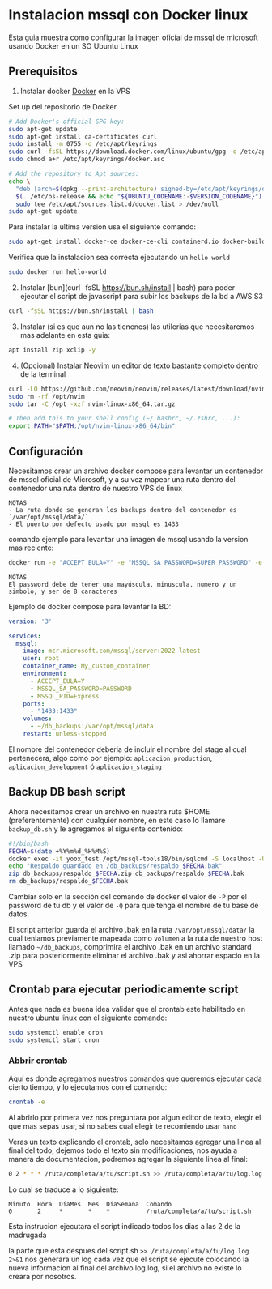 # Instalacion mssql con Docker linux

Esta guia muestra como configurar la imagen oficial de [mssql](https://hub.docker.com/r/microsoft/mssql-server/)  de microsoft usando Docker en un SO Ubuntu Linux

## Prerequisitos

1. Instalar docker [Docker](https://docs.docker.com/engine/install/ubuntu/#install-using-the-repository) en la VPS

Set up del repositorio de Docker.

```bash
# Add Docker's official GPG key:
sudo apt-get update
sudo apt-get install ca-certificates curl
sudo install -m 0755 -d /etc/apt/keyrings
sudo curl -fsSL https://download.docker.com/linux/ubuntu/gpg -o /etc/apt/keyrings/docker.asc
sudo chmod a+r /etc/apt/keyrings/docker.asc

# Add the repository to Apt sources:
echo \
  "deb [arch=$(dpkg --print-architecture) signed-by=/etc/apt/keyrings/docker.asc] https://download.docker.com/linux/ubuntu \
  $(. /etc/os-release && echo "${UBUNTU_CODENAME:-$VERSION_CODENAME}") stable" | \
  sudo tee /etc/apt/sources.list.d/docker.list > /dev/null
sudo apt-get update
```

Para instalar la última version usa el siguiente comando:

```bash
sudo apt-get install docker-ce docker-ce-cli containerd.io docker-buildx-plugin docker-compose-plugin docker-compose
```

Verifica que la instalacion sea correcta ejecutando un `hello-world`

```bash
sudo docker run hello-world
```

2. Instalar [bun](curl -fsSL <https://bun.sh/install> | bash) para poder ejecutar el script de javascript para subir los backups de la bd a AWS S3

```bash
curl -fsSL https://bun.sh/install | bash
```

3. Instalar (si es que aun no las tienenes) las utilerias que necesitaremos mas adelante en esta guia:

```bash
apt install zip xclip -y
```

4. (Opcional) Instalar [Neovim](https://github.com/neovim/neovim/blob/master/INSTALL.md#linux) un editor de texto bastante completo dentro de la terminal

```bash
curl -LO https://github.com/neovim/neovim/releases/latest/download/nvim-linux-x86_64.tar.gz
sudo rm -rf /opt/nvim
sudo tar -C /opt -xzf nvim-linux-x86_64.tar.gz

# Then add this to your shell config (~/.bashrc, ~/.zshrc, ...):
export PATH="$PATH:/opt/nvim-linux-x86_64/bin"
```

## Configuración

Necesitamos crear un archivo docker compose para levantar un contenedor
de mssql oficial de Microsoft, y a su vez mapear una ruta dentro del
contenedor una ruta dentro de nuestro VPS de linux

    NOTAS
    - La ruta donde se generan los backups dentro del contenedor es `/var/opt/mssql/data/`
    - El puerto por defecto usado por mssql es 1433

comando ejemplo para levantar una imagen de mssql usando la version mas reciente:

```bash
docker run -e "ACCEPT_EULA=Y" -e "MSSQL_SA_PASSWORD=SUPER_PASSWORD" -e "MSSQL_PID=Express" -p 1433:1433  --name NOMBRE_DEL_CONTENEDOR -d mcr.microsoft.com/mssql/server:latest
```

    NOTAS
    El password debe de tener una mayúscula, minuscula, numero y un simbolo, y ser de 8 caracteres

Ejemplo de docker compose para levantar la BD:

```yaml
version: '3'

services:
  mssql:
    image: mcr.microsoft.com/mssql/server:2022-latest
    user: root
    container_name: My_custom_container
    environment:
      - ACCEPT_EULA=Y
      - MSSQL_SA_PASSWORD=PASSWORD
      - MSSQL_PID=Express
    ports:
      - "1433:1433"
    volumes:
      - ~/db_backups:/var/opt/mssql/data
    restart: unless-stopped

```

El nombre del contenedor deberia de incluir el nombre del stage al cual pertenecera, algo como por ejemplo: `aplicacion_production`, `aplicacion_development` ó `aplicacion_staging`

## Backup DB bash script

Ahora necesitamos crear un archivo en nuestra ruta $HOME (preferentemente) con cualquier nombre, en este caso lo llamare `backup_db.sh` y le agregamos el siguiente contenido:

```bash
#!/bin/bash
FECHA=$(date +%Y%m%d_%H%M%S)
docker exec -it yoox_test /opt/mssql-tools18/bin/sqlcmd -S localhost -U sa -P 'PASSWORD' -C -Q "BACKUP DATABASE NOMBRE_BD TO DISK = '/var/opt/mssql/data/respaldo_$FECHA.bak' WITH FORMAT"
echo "Respaldo guardado en /db_backups/respaldo_$FECHA.bak"
zip db_backups/respaldo_$FECHA.zip db_backups/respaldo_$FECHA.bak
rm db_backups/respaldo_$FECHA.bak
```

Cambiar solo en la sección del comando de docker el valor de `-P` por el password de tu db y el valor de `-Q` para que tenga el nombre de tu base de datos.

El script anterior guarda el archivo .bak en la ruta `/var/opt/mssql/data/` la cual teniamos previamente mapeada como `volumen` a la ruta de nuestro host llamado `~/db_backups`, comprimira el archivo .bak en un archivo standard .zip para posteriormente eliminar el archivo .bak y asi ahorrar espacio en la VPS

## Crontab para ejecutar periodicamente script

Antes que nada es buena idea validar que el crontab este habilitado en nuestro ubuntu linux con el siguiente comando:

```bash
sudo systemctl enable cron
sudo systemctl start cron
```

### Abbrir crontab

Aquí es donde agregamos nuestros comandos que queremos ejecutar cada cierto tiempo, y lo ejecutamos con el comando:

```bash
crontab -e
```

Al abrirlo por primera vez nos preguntara por algun editor de texto, elegir el que mas sepas usar, si no sabes cual elegir te recomiendo usar `nano`

Veras un texto explicando el crontab, solo necesitamos agregar una linea al final del todo, dejemos todo el texto sin modificaciones, nos ayuda a manera de documentacion, podremos agregar la siguiente linea al final:

```bash
0 2 * * * /ruta/completa/a/tu/script.sh >> /ruta/completa/a/tu/log.log 2>&1
```

Lo cual se traduce a lo siguiente:

    Minuto  Hora  DíaMes  Mes  DíaSemana  Comando
    0       2     *       *    *          /ruta/completa/a/tu/script.sh

Esta instrucion ejecutara el script indicado todos los dias a las 2 de la madrugada

la parte que esta despues del script.sh `>> /ruta/completa/a/tu/log.log 2>&1` nos generara un log cada vez que el script se ejecute colocando la nueva informacion al final del archivo log.log, si el archivo no existe lo creara por nosotros.
